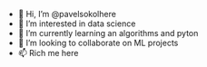 - 👋 Hi, I’m @pavelsokolhere
- 👀 I’m interested in data science
- 🌱 I’m currently learning an algorithms and pyton
- 💞️ I’m looking to collaborate on ML projects
- 📫 Rich me here
